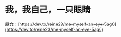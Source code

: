 # 我，我自己，一只眼睛

原文：[https://dev.to/reine23/me-myself-an-eye-5ag0](https://dev.to/reine23/me-myself-an-eye-5ag0)